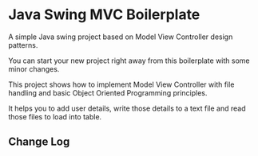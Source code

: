 # Java Swing MVC Boilerplate

A simple Java swing project based on Model View Controller design patterns. 

You can start your new project right away from this boilerplate with some minor changes.

This project shows how to implement Model View Controller with file handling and basic Object Oriented Programming principles.

It helps you to add user details, write those details to a text file and read those files to load into table.

## Change Log
